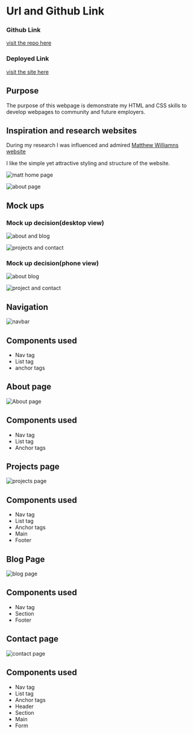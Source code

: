 # Url and Github Link
### Github Link
[visit the repo here](https://github.com/achman1729/portfolio)

### Deployed Link
[visit the site here](https://achman1729.github.io/portfolio/src/index.html)

## Purpose
The purpose of this webpage is demonstrate my HTML and CSS skills to develop webpages to community and future employers.

## Inspiration and research websites 
During my research I was influenced and admired [Matthew Williamns website](http://findmatthew.com/)

I like the simple yet attractive styling and structure of the website. 


![matt home page](https://github.com/achman1729/portfolio/blob/master/docs/Matthew_will_home.PNG)

![about page](https://github.com/achman1729/portfolio/blob/master/docs/mathew_about.PNG)

## Mock ups

### Mock up decision(desktop view)
![about and blog](https://github.com/achman1729/portfolio/blob/master/docs/desktop-about-blog.jpg)

![projects and contact](https://github.com/achman1729/portfolio/blob/master/docs/desktop-projects-contact.jpg)

### Mock up decision(phone view)
![about blog](https://github.com/achman1729/portfolio/blob/master/docs/mobile-about-blog.jpg)

![project and contact](https://github.com/achman1729/portfolio/blob/master/docs/mobile-project-contact.jpg)

## Navigation
![navbar](https://github.com/achman1729/portfolio/blob/master/docs/nav.PNG)

## Components used
- Nav tag
- List tag
- anchor tags

## About page
![About page](https://github.com/achman1729/portfolio/blob/master/docs/About.PNG)

## Components used
- Nav tag
- List tag
- Anchor tags

## Projects page
![projects page](https://github.com/achman1729/portfolio/blob/master/docs/projects_desktop.PNG)

## Components used
- Nav tag
- List tag
- Anchor tags
- Main
- Footer

## Blog Page
![blog page](https://github.com/achman1729/portfolio/blob/master/docs/blog.PNG)

## Components used
- Nav tag
- Section
- Footer

## Contact page
![contact page](https://github.com/achman1729/portfolio/blob/master/docs/Contacts.PNG)

## Components used
- Nav tag
- List tag
- Anchor tags
- Header
- Section
- Main
- Form
